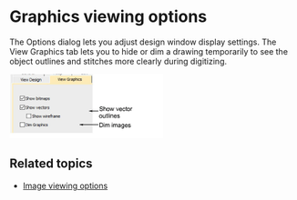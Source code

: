 # Graphics viewing options

The Options dialog lets you adjust design window display settings. The View Graphics tab lets you to hide or dim a drawing temporarily to see the object outlines and stitches more clearly during digitizing.

![summary_-_designs00205.png](assets/summary_-_designs00205.png)

## Related topics

- [Image viewing options](../../Setup/settings/Image_viewing_options)
